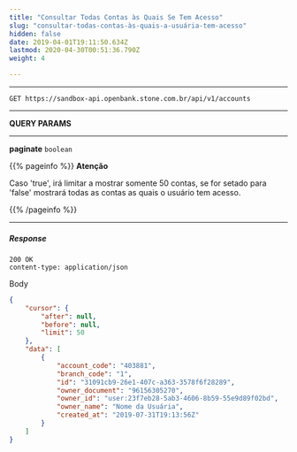 ```yaml
---
title: "Consultar Todas Contas às Quais Se Tem Acesso"
slug: "consultar-todas-contas-às-quais-a-usuária-tem-acesso"
hidden: false
date: 2019-04-01T19:11:50.634Z
lastmod: 2020-04-30T00:51:36.790Z
weight: 4

---
```


---

```http
GET https://sandbox-api.openbank.stone.com.br/api/v1/accounts
```

---

**QUERY PARAMS**

---

**paginate**  `boolean`

{{% pageinfo %}}
**Atenção**

Caso 'true', irá limitar a mostrar somente 50 contas, se for setado para 'false' mostrará todas as contas as quais o usuário tem acesso.

{{% /pageinfo %}}

---

##### Response

```http
200 OK
content-type: application/json
```
Body
```JSON
{
    "cursor": {
        "after": null,
        "before": null,
        "limit": 50
    },
    "data": [
        {
            "account_code": "403881",
            "branch_code": "1",
            "id": "31091cb9-26e1-407c-a363-3578f6f28289",
            "owner_document": "96156305270",
            "owner_id": "user:23f7eb28-5ab3-4606-8b59-55e9d89f02bd",
            "owner_name": "Nome da Usuária",
            "created_at": "2019-07-31T19:13:56Z"
        }
    ]
}
```

